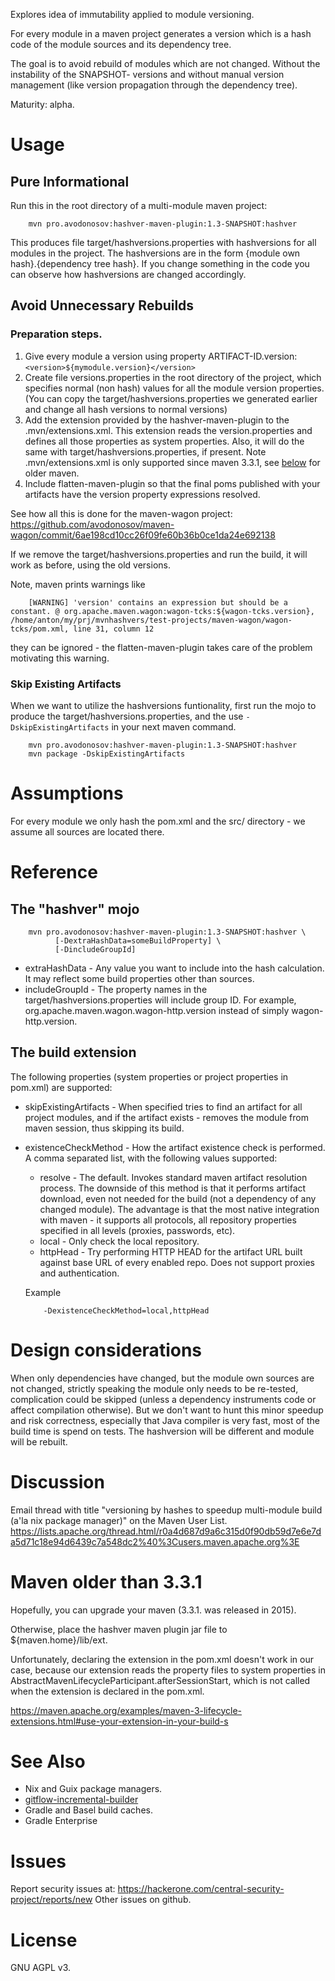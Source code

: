 Explores idea of immutability applied to module versioning.

For every module in a maven project generates a version which is a
hash code of the module sources and its dependency tree.

The goal is to avoid rebuild of modules which are not changed. Without the
instability of the SNAPSHOT- versions and without manual version management
(like version propagation through the dependency tree).

Maturity: alpha.

# Usage

## Pure Informational
Run this in the root directory of a multi-module maven project:

        mvn pro.avodonosov:hashver-maven-plugin:1.3-SNAPSHOT:hashver
    
This produces file target/hashversions.properties with hashversions for 
all modules in the project. The hashversions are in the form
{module own hash}.{dependency tree hash}. If you change something in the code
you can observe how hashversions are changed accordingly.

## Avoid Unnecessary Rebuilds

### Preparation steps.

1. Give every module a version using property ARTIFACT-ID.version:
   `<version>${mymodule.version}</version>`
1. Create file versions.properties in the root directory of the project,
   which specifies normal (non hash) values for all the module version
   properties.
   (You can copy the target/hashversions.properties we generated earlier and
   change all hash versions to normal versions)
1. Add the extension provided by the hashver-maven-plugin to the 
   .mvn/extensions.xml. This extension reads the version.properties
   and defines all those properties as system properties.
   Also, it will do the same with target/hashversions.properties, if present.
   Note .mvn/extensions.xml is only supported since maven 3.3.1,
   see [below](#maven-older-than-331) for older maven.
1. Include flatten-maven-plugin so that the final poms published with your
   artifacts have the version property expressions resolved.

See how all this is done for the maven-wagon project:
https://github.com/avodonosov/maven-wagon/commit/6ae198cd10cc26f09fe60b36b0ce1da24e692138

If we remove the target/hashversions.properties and run the build, it will
work as before, using the old versions.

Note, maven prints warnings like
```text
    [WARNING] 'version' contains an expression but should be a constant. @ org.apache.maven.wagon:wagon-tcks:${wagon-tcks.version}, /home/anton/my/prj/mvnhashvers/test-projects/maven-wagon/wagon-tcks/pom.xml, line 31, column 12
```
they can be ignored - the flatten-maven-plugin takes care of the problem motivating this warning.

### Skip Existing Artifacts

When we want to utilize the hashversions funtionality, first run the mojo
to produce the target/hashversions.properties, and the use
`-DskipExistingArtifacts` in your next maven command.

```shell script
    mvn pro.avodonosov:hashver-maven-plugin:1.3-SNAPSHOT:hashver
    mvn package -DskipExistingArtifacts
```
    
# Assumptions
For every module we only hash the pom.xml and the src/ directory - we assume
all sources are located there.

# Reference

## The "hashver" mojo

```shell script
    mvn pro.avodonosov:hashver-maven-plugin:1.3-SNAPSHOT:hashver \
          [-DextraHashData=someBuildProperty] \
          [-DincludeGroupId]
```

- extraHashData - Any value you want to include into the hash calculation.
  It may reflect some build properties other than sources.
- includeGroupId - The property names in the target/hashversions.properties
  will include group ID. For example, org.apache.maven.wagon.wagon-http.version
  instead of simply wagon-http.version.

## The build extension

The following properties (system properties or project properties in pom.xml)
are supported:

- skipExistingArtifacts - When specified tries to find an artifact for all
  project modules, and if the artifact exists - removes the module from
  maven session, thus skipping its build. 
- existenceCheckMethod - How the artifact existence check is performed.
  A comma separated list, with the following values supported:
  - resolve - The default. Invokes standard maven artifact resolution
    process. The downside of this method is that it performs artifact download,
    even not needed for the build (not a dependency of any changed module).
    The advantage is that the most native integration with maven - it supports
    all protocols, all repository properties specified in all levels
    (proxies, passwords, etc). 
  - local - Only check the local repository.
  - httpHead - Try performing HTTP HEAD for the artifact URL built against
    base URL of every enabled repo. Does not support proxies and authentication.
    
  Example
  ```shell script
      -DexistenceCheckMethod=local,httpHead
  ```

# Design considerations
When only dependencies have changed, but the module own sources are not changed,
strictly speaking the module only needs to be re-tested, complication could
be skipped (unless a dependency instruments code or affect compilation otherwise).
But we don't want to hunt this minor speedup and risk correctness, especially
that Java compiler is very fast, most of the build time is spend on tests.
The hashversion will be different and module will be rebuilt.

# Discussion
Email thread with title
"versioning by hashes to speedup multi-module build (a'la nix package manager)"
on the Maven User List.
https://lists.apache.org/thread.html/r0a4d687d9a6c315d0f90db59d7e6e7da5d71c18e94d6439c7a548dc2%40%3Cusers.maven.apache.org%3E

# Maven older than 3.3.1
Hopefully, you can upgrade your maven (3.3.1. was released in 2015).

Otherwise, place the hashver maven plugin jar file to ${maven.home}/lib/ext.

Unfortunately, declaring the extension in the pom.xml
doesn't work in our case, because our extension reads the property files
to system properties in AbstractMavenLifecycleParticipant.afterSessionStart,
which is not called when the extension is declared in the pom.xml.

https://maven.apache.org/examples/maven-3-lifecycle-extensions.html#use-your-extension-in-your-build-s

# See Also
- Nix and Guix package managers.
- [gitflow-incremental-builder](https://github.com/vackosar/gitflow-incremental-builder/issues)
- Gradle and Basel build caches.
- Gradle Enterprise

# Issues
Report security issues at: https://hackerone.com/central-security-project/reports/new 
Other issues on github.

# License
GNU AGPL v3.
